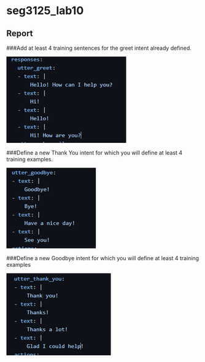 # seg3125_lab10
## Report

###Add at least 4 training sentences for the greet intent already defined.

![image](assert/greet.png)

###Define a new Thank You intent for which you will define at least 4 training examples.

![image](assert/goodbye.png)

###Define a new Goodbye intent for which you will define at least 4 training examples

![image](assert/thanks.png)

